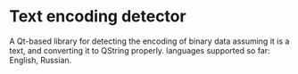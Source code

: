 Text encoding detector
======================

A Qt-based library for detecting the encoding of binary data assuming it is a text, and converting it to QString properly. languages supported so far: English, Russian.
